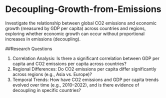 # Decoupling-Growth-from-Emissions
Investigate the relationship between global CO2 emissions and economic growth (measured by GDP per capita) across countries and regions, exploring whether economic growth can occur without proportional increases in emissions (decoupling).

##Research Questions
1. Correlation Analysis: Is there a significant correlation between GDP per capita and CO2 emissions per capita across countries?
2. Regional Differences: Do CO2 emissions per capita differ significantly across regions (e.g., Asia vs. Europe)?
3. Temporal Trends: How have CO2 emissions and GDP per capita trends evolved over time (e.g., 2010–2022), and is there evidence of decoupling in specific countries?
